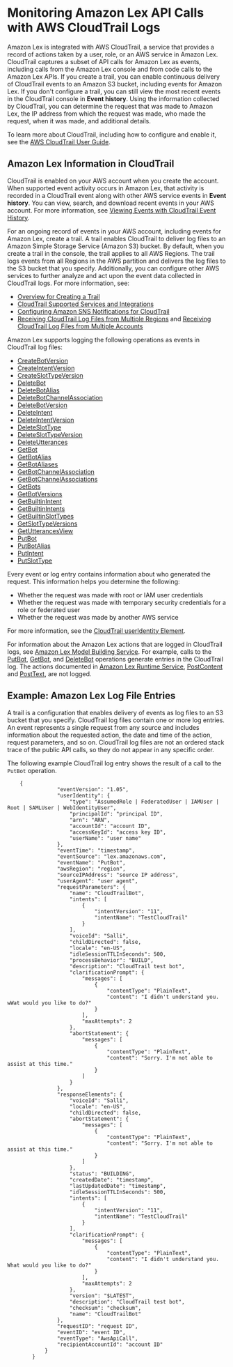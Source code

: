 # Monitoring Amazon Lex API Calls with AWS CloudTrail Logs<a name="monitoring-aws-lex-cloudtrail"></a>

Amazon Lex is integrated with AWS CloudTrail, a service that provides a record of actions taken by a user, role, or an AWS service in Amazon Lex\. CloudTrail captures a subset of API calls for Amazon Lex as events, including calls from the Amazon Lex console and from code calls to the Amazon Lex APIs\. If you create a trail, you can enable continuous delivery of CloudTrail events to an Amazon S3 bucket, including events for Amazon Lex\. If you don't configure a trail, you can still view the most recent events in the CloudTrail console in **Event history**\. Using the information collected by CloudTrail, you can determine the request that was made to Amazon Lex, the IP address from which the request was made, who made the request, when it was made, and additional details\. 

To learn more about CloudTrail, including how to configure and enable it, see the [AWS CloudTrail User Guide](https://docs.aws.amazon.com/awscloudtrail/latest/userguide/)\.

## Amazon Lex Information in CloudTrail<a name="service-name-info-in-cloudtrail"></a>

CloudTrail is enabled on your AWS account when you create the account\. When supported event activity occurs in Amazon Lex, that activity is recorded in a CloudTrail event along with other AWS service events in **Event history**\. You can view, search, and download recent events in your AWS account\. For more information, see [Viewing Events with CloudTrail Event History](https://docs.aws.amazon.com/awscloudtrail/latest/userguide/view-cloudtrail-events.html)\. 

For an ongoing record of events in your AWS account, including events for Amazon Lex, create a trail\. A trail enables CloudTrail to deliver log files to an Amazon Simple Storage Service \(Amazon S3\) bucket\. By default, when you create a trail in the console, the trail applies to all AWS Regions\. The trail logs events from all Regions in the AWS partition and delivers the log files to the S3 bucket that you specify\. Additionally, you can configure other AWS services to further analyze and act upon the event data collected in CloudTrail logs\. For more information, see: 
+ [Overview for Creating a Trail](https://docs.aws.amazon.com/awscloudtrail/latest/userguide/cloudtrail-create-and-update-a-trail.html)
+ [CloudTrail Supported Services and Integrations](https://docs.aws.amazon.com/awscloudtrail/latest/userguide/cloudtrail-aws-service-specific-topics.html#cloudtrail-aws-service-specific-topics-integrations)
+ [Configuring Amazon SNS Notifications for CloudTrail](https://docs.aws.amazon.com/awscloudtrail/latest/userguide/getting_notifications_top_level.html)
+ [Receiving CloudTrail Log Files from Multiple Regions](https://docs.aws.amazon.com/awscloudtrail/latest/userguide/receive-cloudtrail-log-files-from-multiple-regions.html) and [Receiving CloudTrail Log Files from Multiple Accounts](https://docs.aws.amazon.com/awscloudtrail/latest/userguide/cloudtrail-receive-logs-from-multiple-accounts.html)

Amazon Lex supports logging the following operations as events in CloudTrail log files:
+  [CreateBotVersion](API_CreateBotVersion.md)
+ [CreateIntentVersion](API_CreateIntentVersion.md) 
+ [CreateSlotTypeVersion](API_CreateSlotTypeVersion.md)
+ [DeleteBot](API_DeleteBot.md)
+ [DeleteBotAlias](API_DeleteBotAlias.md)
+ [DeleteBotChannelAssociation](API_DeleteBotChannelAssociation.md)
+ [DeleteBotVersion](API_DeleteBotVersion.md)
+ [DeleteIntent](API_DeleteIntent.md)
+ [DeleteIntentVersion](API_DeleteIntentVersion.md)
+ [DeleteSlotType](API_DeleteSlotType.md)
+ [DeleteSlotTypeVersion](API_DeleteSlotTypeVersion.md)
+ [DeleteUtterances](API_DeleteUtterances.md)
+ [GetBot](API_GetBot.md)
+ [GetBotAlias](API_GetBotAlias.md)
+ [GetBotAliases](API_GetBotAliases.md)
+ [GetBotChannelAssociation](API_GetBotChannelAssociation.md)
+ [GetBotChannelAssociations](API_GetBotChannelAssociations.md)
+ [GetBots](API_GetBots.md)
+ [GetBotVersions](API_GetBotVersions.md)
+ [GetBuiltinIntent](API_GetBuiltinIntent.md)
+ [GetBuiltinIntents](API_GetBuiltinIntents.md)
+ [GetBuiltinSlotTypes](API_GetBuiltinSlotTypes.md)
+ [GetSlotTypeVersions](API_GetSlotTypeVersions.md)
+ [GetUtterancesView](API_GetUtterancesView.md)
+ [PutBot](API_PutBot.md)
+  [PutBotAlias](API_PutBotAlias.md)
+ [PutIntent](API_PutIntent.md)
+  [PutSlotType](API_PutSlotType.md) 

Every event or log entry contains information about who generated the request\. This information helps you determine the following: 
+ Whether the request was made with root or IAM user credentials
+ Whether the request was made with temporary security credentials for a role or federated user
+ Whether the request was made by another AWS service

For more information, see the [CloudTrail userIdentity Element](https://docs.aws.amazon.com/awscloudtrail/latest/userguide/cloudtrail-event-reference-user-identity.html)\.

For information about the Amazon Lex actions that are logged in CloudTrail logs, see [Amazon Lex Model Building Service](https://docs.aws.amazon.com/lex/latest/dg/API_Operations_Amazon_Lex_Model_Building_Service.html)\. For example, calls to the [PutBot](API_PutBot.md), [GetBot](API_GetBot.md), and [DeleteBot](API_DeleteBot.md) operations generate entries in the CloudTrail log\. The actions documented in [Amazon Lex Runtime Service](https://docs.aws.amazon.com/lex/latest/dg/API_Operations_Amazon_Lex_Runtime_Service.html), [PostContent](API_runtime_PostContent.md) and [PostText](API_runtime_PostText.md), are not logged\. 

## Example: Amazon Lex Log File Entries<a name="understanding-aws-lex-entries"></a>

A trail is a configuration that enables delivery of events as log files to an S3 bucket that you specify\. CloudTrail log files contain one or more log entries\. An event represents a single request from any source and includes information about the requested action, the date and time of the action, request parameters, and so on\. CloudTrail log files are not an ordered stack trace of the public API calls, so they do not appear in any specific order\.

The following example CloudTrail log entry shows the result of a call to the `PutBot` operation\.

```
    {
                "eventVersion": "1.05",
                "userIdentity": {
                    "type": "AssumedRole | FederatedUser | IAMUser | Root | SAMLUser | WebIdentityUser",
                    "principalId": "principal ID",
                    "arn": "ARN",
                    "accountId": "account ID",
                    "accessKeyId": "access key ID",
                    "userName": "user name"
                },
                "eventTime": "timestamp",
                "eventSource": "lex.amazonaws.com",
                "eventName": "PutBot",
                "awsRegion": "region",
                "sourceIPAddress": "source IP address",
                "userAgent": "user agent",
                "requestParameters": {
                    "name": "CloudTrailBot",
                    "intents": [
                        {
                            "intentVersion": "11",
                            "intentName": "TestCloudTrail"
                        }
                    ],
                    "voiceId": "Salli",
                    "childDirected": false,
                    "locale": "en-US",
                    "idleSessionTTLInSeconds": 500,
                    "processBehavior": "BUILD",
                    "description": "CloudTrail test bot",
                    "clarificationPrompt": {
                        "messages": [
                            {
                                "contentType": "PlainText",
                                "content": "I didn't understand you. wWat would you like to do?"
                            }
                        ],
                        "maxAttempts": 2
                    },
                    "abortStatement": {
                        "messages": [
                            {
                                "contentType": "PlainText",
                                "content": "Sorry. I'm not able to assist at this time."
                            }
                        ]
                    }
                },
                "responseElements": {
                    "voiceId": "Salli",
                    "locale": "en-US",
                    "childDirected": false,
                    "abortStatement": {
                        "messages": [
                            {
                                "contentType": "PlainText",
                                "content": "Sorry. I'm not able to assist at this time."
                            }
                        ]
                    },
                    "status": "BUILDING",
                    "createdDate": "timestamp",
                    "lastUpdatedDate": "timestamp",
                    "idleSessionTTLInSeconds": 500,
                    "intents": [
                        {
                            "intentVersion": "11",
                            "intentName": "TestCloudTrail"
                        }
                    ],
                    "clarificationPrompt": {
                        "messages": [
                            {
                                "contentType": "PlainText",
                                "content": "I didn't understand you. What would you like to do?"
                            }
                        ],
                        "maxAttempts": 2
                    },
                    "version": "$LATEST",
                    "description": "CloudTrail test bot",
                    "checksum": "checksum",
                    "name": "CloudTrailBot"
                },
                "requestID": "request ID",
                "eventID": "event ID",
                "eventType": "AwsApiCall",
                "recipientAccountId": "account ID"
            }
        }
```